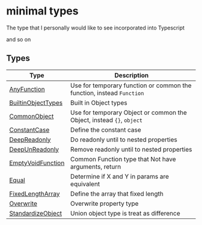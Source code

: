 # minimal types

The type that I personally would like to see incorporated into Typescript

and so on

## Types
| Type                                               | Description                                                           |
|----------------------------------------------------|-----------------------------------------------------------------------|
| [AnyFunction](./docs/AnyFunction.md)               | Use for temporary function or common the function, instead `Function` |
| [BuiltinObjectTypes](./docs/BuiltinObjectTypes.md) | Built in Object types                                                 |
| [CommonObject](./docs/CommonObject.md)             | Use for temporary Object or common the Object, instead `{}`, `object` |
| [ConstantCase](./docs/ConstantCase.md)             | Define the constant case                                              |
| [DeepReadonly](./docs/DeepReadonly.md)             | Do readonly until to nested properties                                |
| [DeepUnReadonly](./docs/DeepUnReadonly.md)         | Remove readonly until to nested properties                            |
| [EmptyVoidFunction](./docs/EmptyVoidFunction.md)   | Common Function type that Not have arguments, return                  |
| [Equal](./docs/Equal.md)                           | Determine if X and Y in params are equivalent                         |
| [FixedLengthArray](./docs/FixedLengthArray.md)     | Define the array that fixed length                                    |
| [Overwrite](./docs/Overwrite.md)                   | Overwrite property type                                               |
| [StandardizeObject](./docs/StandardizeObject.md)   | Union object type is treat as difference                              |
